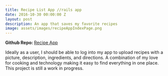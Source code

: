 ```yaml
---
title: Recipe List App //rails app
date: 2016-10-30 00:00:00 Z
layout: post
description: An app that saves my favorite recipes
image: assets/images/recipeAppIndexPage.png
---
```


<strong>Github Repo: </strong><a href="https://github.com/PaulVPham/recipe-box">Recipe App</a>

Ideally as a user, I should be able to log into my app to upload recipes with a picture, description, ingredients, and directions. A combination of my love for cooking and technology making it easy to find everything in one place. This project is still a work in progress.
